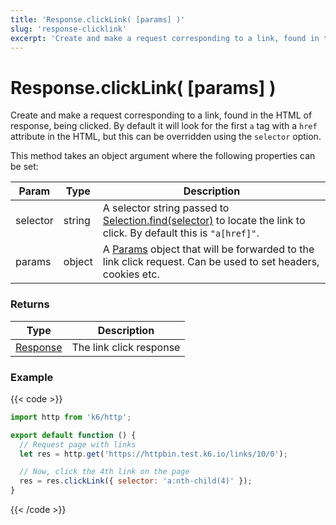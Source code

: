 ```yaml
---
title: 'Response.clickLink( [params] )'
slug: 'response-clicklink'
excerpt: 'Create and make a request corresponding to a link, found in the HTML of response, being clicked.'
---
```


# Response.clickLink( [params] )

Create and make a request corresponding to a link, found in the HTML of response, being clicked. By default it will look for the first `a` tag with a `href` attribute in the HTML, but this can be overridden using the `selector` option.

This method takes an object argument where the following properties can be set:

| Param    | Type   | Description                                                                                                                                                           |
| -------- | ------ | --------------------------------------------------------------------------------------------------------------------------------------------------------------------- |
| selector | string | A selector string passed to [Selection.find(selector)](https://grafana.com/docs/k6/<K6_VERSION>/javascript-api/k6-html/selection/selection-find) to locate the link to click. By default this is `"a[href]"`. |
| params   | object | A [Params](https://grafana.com/docs/k6/<K6_VERSION>/javascript-api/k6-http/params) object that will be forwarded to the link click request. Can be used to set headers, cookies etc.                          |

### Returns

| Type                                         | Description             |
| -------------------------------------------- | ----------------------- |
| [Response](https://grafana.com/docs/k6/<K6_VERSION>/javascript-api/k6-http/response) | The link click response |

### Example

{{< code >}}

```javascript
import http from 'k6/http';

export default function () {
  // Request page with links
  let res = http.get('https://httpbin.test.k6.io/links/10/0');

  // Now, click the 4th link on the page
  res = res.clickLink({ selector: 'a:nth-child(4)' });
}
```

{{< /code >}}
